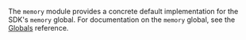 <!-- This Source Code Form is subject to the terms of the Mozilla Public
   - License, v. 2.0. If a copy of the MPL was not distributed with this
   - file, You can obtain one at http://mozilla.org/MPL/2.0/. -->

The `memory` module provides a concrete default implementation for the SDK's
`memory` global. For documentation on the `memory` global, see the
[Globals](dev-guide/module-development/globals.html) reference.

